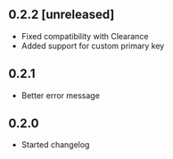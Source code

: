 ## 0.2.2 [unreleased]

- Fixed compatibility with Clearance
- Added support for custom primary key

## 0.2.1

- Better error message

## 0.2.0

- Started changelog
